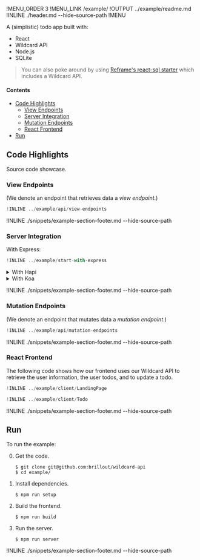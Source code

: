!MENU_ORDER 3
!MENU_LINK /example/
!OUTPUT ../example/readme.md
!INLINE ./header.md --hide-source-path
!MENU

A (simplistic) todo app built with:
 - React
 - Wildcard API
 - Node.js
 - SQLite

> You can also poke around by using
> [Reframe's react-sql starter](https://github.com/reframejs/reframe/tree/master/plugins/create/starters/react-sql#readme)
> which includes a Wildcard API.

#### Contents

- [Code Highlights](#code-highlights)
  - [View Endpoints](#view-endpoints)
  - [Server Integration](#server-integration)
  - [Mutation Endpoints](#mutation-endpoints)
  - [React Frontend](#react-frontend)
- [Run](#run)



## Code Highlights

Source code showcase.

### View Endpoints

(We denote an endpoint that retrieves data a *view endpoint*.)

~~~js
!INLINE ../example/api/view-endpoints
~~~

!INLINE ./snippets/example-section-footer.md --hide-source-path

### Server Integration

With Express:

~~~js
!INLINE ../example/start-with-express
~~~

<details>
<summary>
With Hapi
</summary>

~~~js
!INLINE ../example/start-with-hapi
~~~
</details>

<details>
<summary>
With Koa
</summary>

~~~js
!INLINE ../example/start-with-koa
~~~
</details>


!INLINE ./snippets/example-section-footer.md --hide-source-path

### Mutation Endpoints

(We denote an endpoint that mutates data a *mutation endpoint*.)

~~~js
!INLINE ../example/api/mutation-endpoints
~~~

!INLINE ./snippets/example-section-footer.md --hide-source-path

### React Frontend

The following code shows how our frontend
uses our Wildcard API to retrieve the user information,
the user todos,
and to update a todo.

~~~js
!INLINE ../example/client/LandingPage
~~~

~~~js
!INLINE ../example/client/Todo
~~~

!INLINE ./snippets/example-section-footer.md --hide-source-path

## Run

To run the example:

0. Get the code.

   ~~~shell
   $ git clone git@github.com:brillout/wildcard-api
   $ cd example/
   ~~~

1. Install dependencies.

   ~~~shell
   $ npm run setup
   ~~~

2. Build the frontend.

   ~~~shell
   $ npm run build
   ~~~

3. Run the server.

   ~~~shell
   $ npm run server
   ~~~

!INLINE ./snippets/example-section-footer.md --hide-source-path


